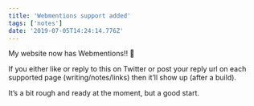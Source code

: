 ```yaml
---
title: 'Webmentions support added'
tags: ['notes'] 
date: '2019-07-05T14:24:14.776Z'
---
```

My website now has Webmentions!! 🚀

If you either like or reply to this on Twitter or post your reply url on each supported page (writing/notes/links) then it’ll show up (after a build).  

It’s a bit rough and ready at the moment, but a good start.